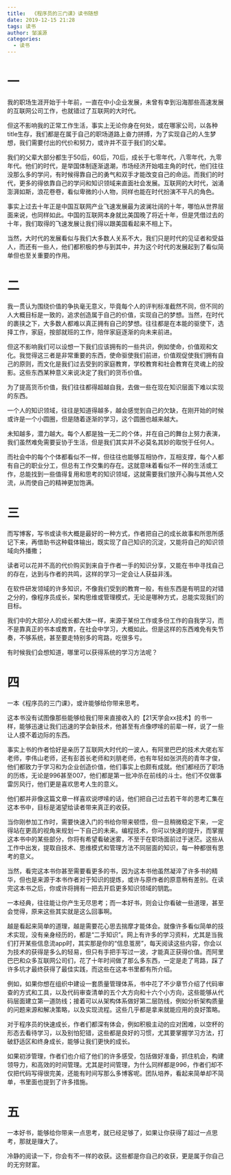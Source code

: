 ```yaml
---
title:  《程序员的三门课》读书随想
date: 2019-12-15 21:28
tags: 读书
author: 邹溪源
categories:
  - 读书
---
```


# 一
我的职场生涯开始于十年前，一直在中小企业发展，未曾有幸到沿海那些高速发展的互联网公司工作，也就错过了互联网的大时代。

但这不影响我的正常工作生活，事实上无论你身在何处，或在哪家公司，以各种title生存，我们都是在属于自己的职场道路上奋力拼搏，为了实现自己的人生梦想，我们需要付出的代价和努力，或许并不亚于我们的父辈。

我们的父辈大部分都生于50后，60后，70后，成长于七零年代，八零年代，九零年代。他们的时代，是举国体制逐渐退潮，市场经济开始唱主角的时代，他们往往没那么多的学问，有时候得靠自己的勇气和双手才能改变自己的命运。而我们的时代，更多的得依靠自己的学问和知识领域来直面社会发展。互联网的大时代，汹涌澎湃如斯，浪花卷卷，看似卑微的小人物，同样也能在时代扮演不平凡的角色。

事实上过去十年正是中国互联网产业飞速发展最为波澜壮阔的十年，哪怕从世界层面来说，也同样如此。中国的互联网本身就比美国晚了将近十年，但是凭借过去的十年，我们取得的飞速发展让我们得以跟美国看起来不相上下。

当然，大时代的发展看似与我们大多数人关系不大，我们只是时代的见证者和受益人，而还有一些人，他们都积极的参与到其中，并为这个时代的发展起到了看似简单但也至关重要的作用。

# 二
我一贯认为围绕价值的争执毫无意义，毕竟每个人的评判标准截然不同，但不同的人大概目标是一致的，追求创造属于自己的价值，实现自己的梦想。当然，在时代的裹挟之下，大多数人都难以真正拥有自己的梦想。往往都是在本能的驱使下，选择工作，家庭，按部就班的工作，陪伴家庭逐渐的向未来前进。

但这不影响我们可以设想一下我们应该拥有的一些共识，例如使命，价值观和文化。我觉得这三者是非常重要的东西，使命驱使我们前进，价值观促使我们拥有自己的原则，而文化是我们过去受到的家庭教育，学校教育和社会教育在灵魂上的投影。这些东西某种意义来说决定了我们的货币价值。

为了提高货币价值，我们往往都得超越自我，去做一些在现在知识层面下难以实现的东西。

一个人的知识领域，往往是知道得越多，越会感觉到自己的欠缺，在刚开始的时候或许是一个小圆圈，但是随着逐渐的学习，这个圆圈也越来越大。

未知越多，潜力越大。每个人都是独一无二的个体，并在自己的舞台上努力表演，我们虽然难免需要妥协于生活，但是我们其实并不必莫名其妙的取悦于任何人。

而社会中的每个个体都看似不一样，但往往也能够互相协作，互相支撑，每个人都有自己的职业分工，但总有工作交集的存在。这就意味着看似不一样的生活或工作，总能找到一些值得复用和思考的知识领域，这就需要我们放开心胸与其他人交流，从而使自己的精神更加饱满。

# 三
而写博客，写书或读书大概是最好的一种方式，作者把自己的成长故事和所思所感记下来，再借助书这种载体输出，既实现了自己知识的沉淀，又能将自己的知识领域向外播撒；

读者可以花并不高的代价购买到来自于作者一手的知识分享，又能在书中寻找自己的存在，达到与作者的共鸣，这样的学习一定会让人获益非浅。

在软件研发领域的许多知识，不像我们受到的教育一般，有些东西是有明显的对错之分的，像程序员成长，架构思维或管理模式，无论是哪种方式，总能实现我们的目标。

我们中的大部分人的成长都大体一样，来源于某份工作或多份工作的自我学习，而不是靠真正的书本或教育，在社会中学习，大概如此。但是这样的东西难免有失节奏，不够系统，甚至要走特别多的弯路，吃很多亏。

有时候我们会想知道，哪里可以获得系统的学习方法呢？

# 四
一本《程序员的三门课》，或许能够给你带来思考。

这本书没有试图像那些能够给我们带来直接收入的【21天学会xx技术】的书一样，能够迅速让我们迅速的学会新技术，他甚至有点像啰嗦的前辈一样，说了一些让人摸不着边际的东西。

事实上书的作者恰好是亲历了互联网大时代的一波人，有阿里巴巴的技术大佬右军老师，李伟山老师，还有彭首长老师和刘朋老师，也有年轻如张洪亮的青年才俊，他们都致力于学习和为企业创造价值，他们事实上也颇有成就。他们都经历了职场的历练，无论是996甚至007，他们都是第一批冲杀在前线的斗士。他们不仅做事雷厉风行，他们更是喜欢思考人生的意义。

他们都并非像这篇文章一样喜欢说啰嗦的话，他们把自己过去若干年的思考汇集在这本书中，目标是渴望给读者带来真正的收获。

当你刚参加工作时，需要快速入门的书给你带来顿悟，但一旦稍微稳定下来，一定得站在更高的视角来规划一下自己的未来。编程技术，你可以快速的提升，而掌握这本书中的某些部分，你将有希望看破迷雾，不至于在职场面前过于迷茫。这些从工作中出发，提取自技术、思维模式和管理方法不同层面的知识，每一种都很有思考的意义。

当然，看完这本书你甚至需要看更多的书，因为这本书他虽然凝淬了许多书的精华，但也是来源于本书作者对于知识的提炼，或许与原作者的原意稍有差别。在读完这本书之后，你或许将拥有一把去开启更多知识领域的钥匙。

一本经典，往往能让你产生无尽思考；而一本好书，则会让你看破一些道理，甚至会觉得，原来这些其实就是这么回事啊。

越是看起来简单的道理，越是需要花心思去揣摩才能体会。就像许多看似简单的技术实现，没有亲身经历的，都是“二手知识”。网上有许多的学习资料，尤其是当我们打开某些信息流app时，其实那是你的“信息茧房”，每天阅读这些内容，你会以为技术的获得是多么的轻易，但只有手把手写过一波，才能真正获得价值。而阿里巴巴和众多互联网公司们，花了十年时间做了那么多东西，一定是走了弯路，踩了许多坑才最终获得了最佳实践，而这些在这本书里都有所介绍。

例如，如果你想在组织中建设一套质量管理体系，书中花了不少章节介绍了代码审查的方式和工具，以及代码审查清单的五个大方向和十六个小方向，这些能够从代码层面建立第一道防线；接着可以从架构体系做好第二层防线，例如分析架构质量的问题来源和解决策略，以及实现流程。这些几乎都是拿来就能应用的良好策略。

对于程序员的快速成长，作者们都深有体会，例如积极主动的应对困难，以空杯的形态去看待学习，以及别怕犯错，这些都是良好的习惯，尤其要掌握学习方法，打破舒适区和终身成长，能够让我们更快的成长。

如果初涉管理，作者们也介绍了他们的许多感受，包括做好准备，抓住机会，构建领导力，和高效的时间管理。尤其是时间管理，为什么同样都是996，作者们却不仅把代码写得很完美，还能有时间写那么多博客呢。团队培养，看起来简单却不简单，书里面也提到了许多措施。

# 五
一本好书，能够给你带来一点思考，就已经足够了，如果让你获得了超过一点思考，那就是赚大了。

冷静的阅读一下，你会有不一样的收获。这些都是你自己的收获，更是属于你自己的无穷财富。



